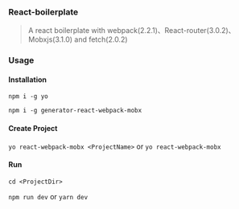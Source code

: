 ### React-boilerplate

> A react boilerplate with webpack(2.2.1)、React-router(3.0.2)、Mobxjs(3.1.0) and fetch(2.0.2)

### Usage

#### Installation

`npm i -g yo`

`npm i -g generator-react-webpack-mobx`

#### Create Project

`yo react-webpack-mobx <ProjectName>` or `yo react-webpack-mobx`

#### Run

`cd <ProjectDir>`

`npm run dev` or `yarn dev`
